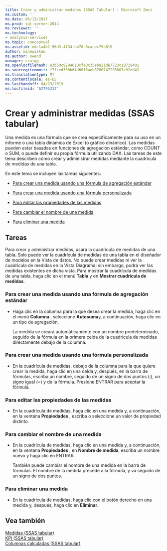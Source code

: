 ```yaml
---
title: Crear y administrar medidas (SSAS Tabular) | Microsoft Docs
ms.custom: ''
ms.date: 06/13/2017
ms.prod: sql-server-2014
ms.reviewer: ''
ms.technology:
- analysis-services
ms.topic: conceptual
ms.assetid: edc1a4b2-96d3-4f34-bb70-6cacec79e819
author: minewiskan
ms.author: owend
manager: craigg
ms.openlocfilehash: e3b50c9284610cfa8c35eba21de7723c18729401
ms.sourcegitcommit: f7fced330b64d6616aeb8766747295807c92dd41
ms.translationtype: MT
ms.contentlocale: es-ES
ms.lasthandoff: 04/23/2019
ms.locfileid: "62795312"
---
```

# <a name="create-and-manage-measures-ssas-tabular"></a>Crear y administrar medidas (SSAS tabular)
  Una medida es una fórmula que se crea específicamente para su uso en un informe o una tabla dinámica de Excel (o gráfico dinámico). Las medidas pueden estar basadas en funciones de agregación estándar, como COUNT o SUM, o puede definir su propia fórmula utilizando DAX. Las tareas de este tema describen cómo crear y administrar medidas mediante la cuadrícula de medidas de una tabla.  
  
 En este tema se incluyen las tareas siguientes:  
  
-   [Para crear una medida usando una fórmula de agregación estándar](#bkmk_create_stand)  
  
-   [Para crear una medida usando una fórmula personalizada](#bkmk_create_custom)  
  
-   [Para editar las propiedades de las medidas](#bkmk_edit)  
  
-   [Para cambiar el nombre de una medida](#bkmk_rename)  
  
-   [Para eliminar una medida](#bkmk_delete)  
  
## <a name="tasks"></a>Tareas  
 Para crear y administrar medidas, usará la cuadrícula de medidas de una tabla. Solo puede ver la cuadrícula de medidas de una tabla en el diseñador de modelos en la Vista de datos. No puede crear medidas ni ver la cuadrícula de medidas en la Vista Diagrama; sin embargo, podrá ver las medidas existentes en dicha vista. Para mostrar la cuadrícula de medidas de una tabla, haga clic en el menú **Tabla** y en **Mostrar cuadrícula de medidas**.  
  
###  <a name="bkmk_create_stand"></a> Para crear una medida usando una fórmula de agregación estándar  
  
-   Haga clic en la columna para la que desea crear la medida, haga clic en el menú **Columna** , seleccione **Autosuma**y, a continuación, haga clic en un tipo de agregación.  
  
     La medida se creará automáticamente con un nombre predeterminado, seguido de la fórmula en la primera celda de la cuadrícula de medidas directamente debajo de la columna.  
  
###  <a name="bkmk_create_custom"></a> Para crear una medida usando una fórmula personalizada  
  
-   En la cuadrícula de medidas, debajo de la columna para la que quiere crear la medida, haga clic en una celda y, después, en la barra de fórmulas, escriba un nombre, seguido de un signo de dos puntos (:), un signo igual (=) y de la fórmula. Presione ENTRAR para aceptar la fórmula.  
  
###  <a name="bkmk_edit"></a> Para editar las propiedades de las medidas  
  
-   En la cuadrícula de medidas, haga clic en una medida y, a continuación, en la ventana **Propiedades** , escriba o seleccione un valor de propiedad distinto.  
  
###  <a name="bkmk_rename"></a> Para cambiar el nombre de una medida  
  
-   En la cuadrícula de medidas, haga clic en una medida y, a continuación, en la ventana **Propiedades** , en **Nombre de medida**, escriba un nombre nuevo y haga clic en ENTRAR.  
  
     También puede cambiar el nombre de una medida en la barra de fórmulas. El nombre de la medida precede a la fórmula, y va seguido de un signo de dos puntos.  
  
###  <a name="bkmk_delete"></a> Para eliminar una medida  
  
-   En la cuadrícula de medidas, haga clic con el botón derecho en una medida y, después, haga clic en **Eliminar**.  
  
## <a name="see-also"></a>Vea también  
 [Medidas &#40;SSAS tabular&#41;](measures-ssas-tabular.md)   
 [KPI &#40;SSAS tabular&#41;](kpis-ssas-tabular.md)   
 [Columnas calculadas &#40;SSAS tabular&#41;](ssas-calculated-columns.md)  
  
  
